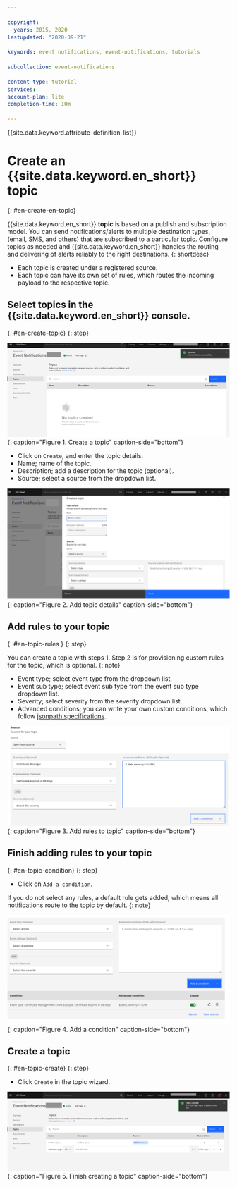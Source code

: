 ```yaml
---

copyright:
  years: 2015, 2020
lastupdated: "2020-09-21"

keywords: event notifications, event-notifications, tutorials

subcollection: event-notifications

content-type: tutorial
services:
account-plan: lite
completion-time: 10m

---
```


{{site.data.keyword.attribute-definition-list}}

# Create an {{site.data.keyword.en_short}} topic
{: #en-create-en-topic}

{{site.data.keyword.en_short}} **topic** is based on a publish and subscription model. You can send notifications/alerts to multiple destination types, (email, SMS, and others) that are subscribed to a particular topic. Configure topics as needed and {{site.data.keyword.en_short}} handles the routing and delivering of alerts reliably to the right destinations.
{: shortdesc}

- Each topic is created under a registered source.
- Each topic can have its own set of rules, which routes the incoming payload to the respective topic.


## Select topics in the {{site.data.keyword.en_short}} console.
{: #en-create-topic}
{: step}

![Create a topic](images/en-topic1.png "Topic"){: caption="Figure 1. Create a topic" caption-side="bottom"}


- Click on `Create`, and enter the topic details.
- Name; name of the topic.
- Description; add a description for the topic (optional).
- Source; select a source from the dropdown list.

![Add topic details](images/en-topic2.png "Topic"){: caption="Figure 2. Add topic details" caption-side="bottom"}

## Add rules to your topic
{: #en-topic-rules  }
{: step}

You can create a topic with steps 1. Step 2 is for provisioning custom rules for the topic, which is optional.
{: note}

- Event type; select event type from the dropdown list.
- Event sub type; select event sub type from the event sub type dropdown list.
- Severity; select severity from the severity dropdown list.
- Advanced conditions; you can write your own custom conditions, which follow [jsonpath specifications](https://jsonpath.com/).

![Add rules](images/en-topic3.png "Rules"){: caption="Figure 3. Add rules to topic" caption-side="bottom"}

## Finish adding rules to your topic
{: #en-topic-condition}
{: step}

- Click on `Add a condition`.

If you do not select any rules, a default rule gets added, which means all notifications route to the topic by default.
{: note}

![Add condition](images/en-topic4.png "Condition"){: caption="Figure 4. Add a condition" caption-side="bottom"}

## Create a topic
{: #en-topic-create}
{: step}

- Click `Create` in the topic wizard.

![Click Create to finish](images/en-topic5.png "Create"){: caption="Figure 5. Finish creating a topic" caption-side="bottom"}

